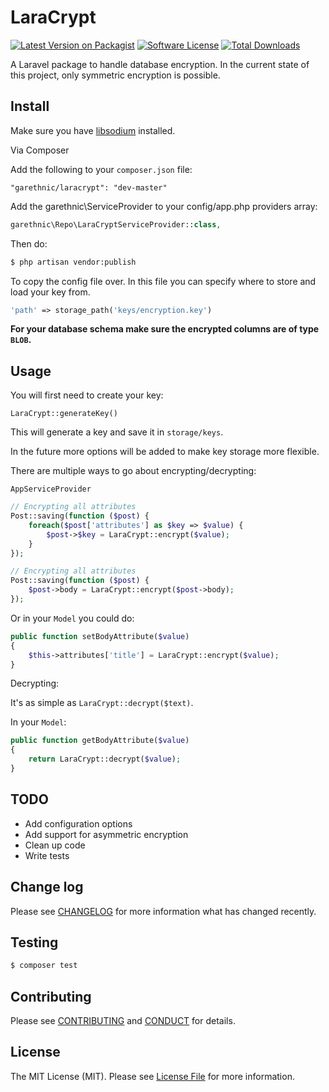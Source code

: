 # LaraCrypt

[![Latest Version on Packagist][ico-version]][link-packagist]
[![Software License][ico-license]](LICENSE.md)
[![Total Downloads][ico-downloads]][link-downloads]

A Laravel package to handle database encryption. In the current state of this project, only symmetric encryption is possible.

## Install

Make sure you have [libsodium](https://download.libsodium.org/doc/installation/index.html) installed.

Via Composer

Add the following to your `composer.json` file:

```
"garethnic/laracrypt": "dev-master"
```

Add the garethnic\ServiceProvider to your config/app.php providers array:

``` php
garethnic\Repo\LaraCryptServiceProvider::class,
```

Then do:

``` bash
$ php artisan vendor:publish
```

To copy the config file over. In this file you can specify where to store and load your key from.

``` php
'path' => storage_path('keys/encryption.key')
```

**For your database schema make sure the encrypted columns are of type `BLOB`.**

## Usage

You will first need to create your key:

`LaraCrypt::generateKey()`

This will generate a key and save it in `storage/keys`.

In the future more options will be added to make key storage more flexible.

There are multiple ways to go about encrypting/decrypting:

`AppServiceProvider`

``` php
// Encrypting all attributes
Post::saving(function ($post) {
    foreach($post['attributes'] as $key => $value) {
        $post->$key = LaraCrypt::encrypt($value);
    }
});

// Encrypting all attributes
Post::saving(function ($post) {
    $post->body = LaraCrypt::encrypt($post->body);
});
```

Or in your `Model` you could do:
``` php
public function setBodyAttribute($value)
{
    $this->attributes['title'] = LaraCrypt::encrypt($value);
}
```

Decrypting:

It's as simple as `LaraCrypt::decrypt($text)`.

In your `Model`:

``` php
public function getBodyAttribute($value)
{
    return LaraCrypt::decrypt($value);
}
```

## TODO

* Add configuration options
* Add support for asymmetric encryption
* Clean up code
* Write tests

## Change log

Please see [CHANGELOG](CHANGELOG.md) for more information what has changed recently.

## Testing

``` bash
$ composer test
```

## Contributing

Please see [CONTRIBUTING](CONTRIBUTING.md) and [CONDUCT](CONDUCT.md) for details.

## License

The MIT License (MIT). Please see [License File](LICENSE.md) for more information.

[ico-version]: https://img.shields.io/packagist/v/garethnic/laracrypt.svg?style=flat-square
[ico-license]: https://img.shields.io/badge/license-MIT-brightgreen.svg?style=flat-square
[ico-downloads]: https://img.shields.io/packagist/dt/garethnic/laracrypt.svg?style=flat-square

[link-packagist]: https://packagist.org/packages/garethnic/laracrypt
[link-downloads]: https://packagist.org/packages/garethnic/laracrypt
[link-author]: https://github.com/garethnic
[link-contributors]: ../../contributors

